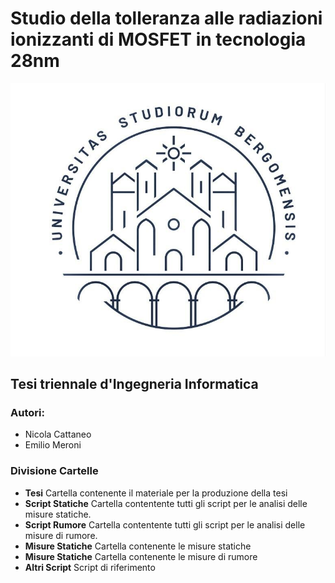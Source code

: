 # Studio della tolleranza alle radiazioni ionizzanti di MOSFET in tecnologia 28nm
![UniBg_Logo](./Tesi/Immagini/frontespizio/LogoUniBg.jpg)

## Tesi triennale d'Ingegneria Informatica

### Autori:

* Nicola Cattaneo
* Emilio Meroni
### Divisione Cartelle
* **Tesi** Cartella contenente il materiale per la produzione della tesi
* **Script Statiche** Cartella contentente tutti gli script per le analisi delle misure statiche.
* **Script Rumore** Cartella contentente tutti gli script per le analisi delle misure di rumore.
* **Misure Statiche** Cartella contenente le misure statiche
* **Misure Statiche** Cartella contenente le misure di rumore
* **Altri Script** Script di riferimento

